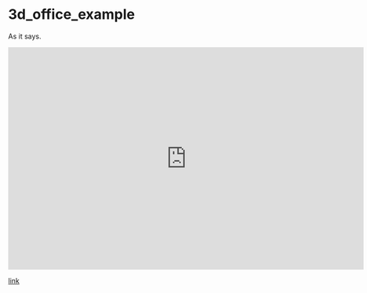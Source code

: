 # 3d_office_example

As it says.
<body>
    <iframe width="725" height="453" src="https://tinkercad.com/embed/7tnh65OFyy7?editbtn=1" frameborder="0" marginwidth="0" marginheight="0" scrolling="no"></iframe>
</body>


[link](http://koreahaos.github.io/3d_office_example)
